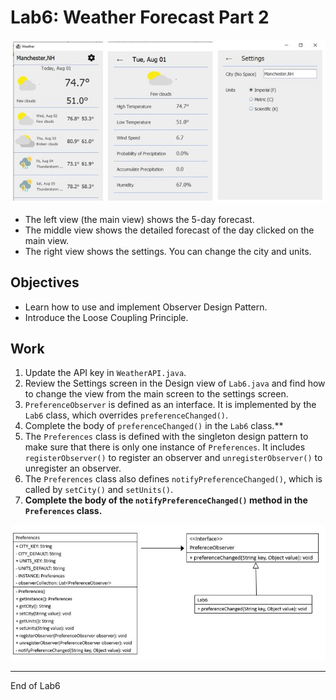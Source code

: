 # Lab6: Weather Forecast Part 2

![](Lab6_Files/App_Window.jpg)

- The left view (the main view) shows the 5-day forecast.
- The middle view shows the detailed forecast of the day clicked on the main view.
- The right view shows the settings. You can change the city and units.

## Objectives

- Learn how to use and implement Observer Design Pattern.
- Introduce the Loose Coupling Principle.

## Work

1. Update the API key in `WeatherAPI.java`.
2. Review the Settings screen in the Design view of `Lab6.java` and find how to change the view from the main screen to the settings screen.
3. `PreferenceObserver` is defined as an interface. It is implemented by the `Lab6` class, which overrides `preferenceChanged()`. 
4. Complete the body of `preferenceChanged()` in the `Lab6` class.**
5. The `Preferences` class is defined with the singleton design pattern to make sure that there is only one instance of `Preferences`. It includes `registerObserver()` to register an observer and `unregisterObserver()` to unregister an observer.
6. The `Preferences` class also defines `notifyPreferenceChanged()`, which is called by `setCity()` and `setUnits()`. 
7. **Complete the body of the `notifyPreferenceChanged()` method in the `Preferences` class.**

![](Lab6_files/Class_Diagram.jpg)

---
End of Lab6


